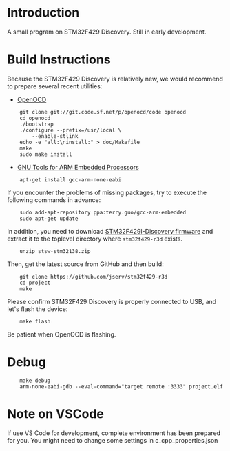 Introduction
============
A small program on STM32F429 Discovery. Still in early development.

Build Instructions
==================
Because the STM32F429 Discovery is relatively new, we would recommend to
prepare several recent utilities:

* [OpenOCD](http://openocd.sourceforge.net/)
```
    git clone git://git.code.sf.net/p/openocd/code openocd
    cd openocd
    ./bootstrap
    ./configure --prefix=/usr/local \
        --enable-stlink
    echo -e "all:\ninstall:" > doc/Makefile
    make
    sudo make install
```
* [GNU Tools for ARM Embedded Processors](https://launchpad.net/gcc-arm-embedded)
```
    apt-get install gcc-arm-none-eabi
```
If you encounter the problems of missing packages, try to execute the
following commands in advance:
```
    sudo add-apt-repository ppa:terry.guo/gcc-arm-embedded
    sudo apt-get update
```

In addition, you need to download [STM32F429I-Discovery firmware](http://www.st.com/web/en/catalog/tools/PF259429)
and extract it to the toplevel directory where `stm32f429-r3d` exists.

```
    unzip stsw-stm32138.zip
```

Then, get the latest source from GitHub and then build:
```
    git clone https://github.com/jserv/stm32f429-r3d
    cd project
    make
```

Please confirm STM32F429 Discovery is properly connected to USB, and let's flash the device:
```
    make flash
```

Be patient when OpenOCD is flashing.

Debug
=====
```
    make debug
    arm-none-eabi-gdb --eval-command="target remote :3333" project.elf
```

Note on VSCode
==============
If use VS Code for development, complete environment has been prepared for you. You might need to change some settings in c_cpp_properties.json